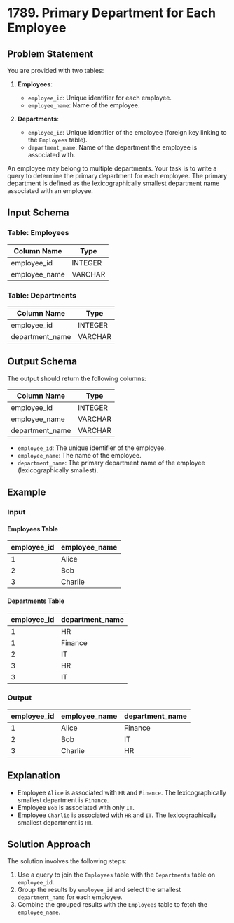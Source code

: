 # 1789. Primary Department for Each Employee

## Problem Statement
You are provided with two tables:

1. **Employees**:
    - `employee_id`: Unique identifier for each employee.
    - `employee_name`: Name of the employee.

2. **Departments**:
    - `employee_id`: Unique identifier of the employee (foreign key linking to the `Employees` table).
    - `department_name`: Name of the department the employee is associated with.

An employee may belong to multiple departments. Your task is to write a query to determine the primary department for each employee. The primary department is defined as the lexicographically smallest department name associated with an employee.

## Input Schema
### Table: Employees
| Column Name     | Type    |
|-----------------|---------|
| employee_id     | INTEGER |
| employee_name   | VARCHAR |

### Table: Departments
| Column Name     | Type    |
|-----------------|---------|
| employee_id     | INTEGER |
| department_name | VARCHAR |

## Output Schema
The output should return the following columns:

| Column Name     | Type    |
|-----------------|---------|
| employee_id     | INTEGER |
| employee_name   | VARCHAR |
| department_name | VARCHAR |

- `employee_id`: The unique identifier of the employee.
- `employee_name`: The name of the employee.
- `department_name`: The primary department name of the employee (lexicographically smallest).

## Example
### Input
#### Employees Table
| employee_id | employee_name |
|-------------|---------------|
| 1           | Alice         |
| 2           | Bob           |
| 3           | Charlie       |

#### Departments Table
| employee_id | department_name |
|-------------|-----------------|
| 1           | HR              |
| 1           | Finance         |
| 2           | IT              |
| 3           | HR              |
| 3           | IT              |

### Output
| employee_id | employee_name | department_name |
|-------------|---------------|-----------------|
| 1           | Alice         | Finance         |
| 2           | Bob           | IT              |
| 3           | Charlie       | HR              |

## Explanation
- Employee `Alice` is associated with `HR` and `Finance`. The lexicographically smallest department is `Finance`.
- Employee `Bob` is associated with only `IT`.
- Employee `Charlie` is associated with `HR` and `IT`. The lexicographically smallest department is `HR`.

## Solution Approach
The solution involves the following steps:
1. Use a query to join the `Employees` table with the `Departments` table on `employee_id`.
2. Group the results by `employee_id` and select the smallest `department_name` for each employee.
3. Combine the grouped results with the `Employees` table to fetch the `employee_name`.


